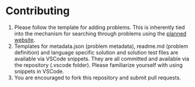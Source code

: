 # Contributing

1. Please follow the template for adding problems. This is inherently tied into the mechanism for searching through problems using the [planned website](https://github.com/manastalukdar/learning-technical/projects/1).
2. Templates for metadata.json (problem metadata), readme.md (problem definition) and language specific solution and solution test files are available via VSCode snippets. They are all committed and available via the repository (.vscode folder). Please familiarize yourself with using snippets in VSCode.
3. You are encouraged to fork this repository and submit pull requests.
